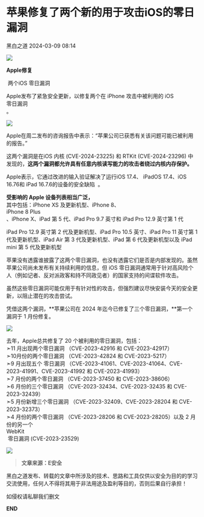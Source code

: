 #  苹果修复了两个新的用于攻击iOS的零日漏洞   
 黑白之道   2024-03-09 08:14  
  
![](https://mmbiz.qpic.cn/mmbiz_gif/3xxicXNlTXLicwgPqvK8QgwnCr09iaSllrsXJLMkThiaHibEntZKkJiaicEd4ibWQxyn3gtAWbyGqtHVb0qqsHFC9jW3oQ/640?wx_fmt=gif "")  
  
**Apple修复**  
  
  
 两个iOS 零日漏洞  
  
Apple发布了紧急安全更新，以修复两个在 iPhone 攻击中被利用的 iOS   
零日漏洞  
。  
  
  
![](https://mmbiz.qpic.cn/sz_mmbiz_png/QmbJGbR2j6xRk9wa4sSwwhSR2L8m7D0xbq7983VlMdLWgfxbPe99KCmAcVSmm9F2tqRLueibEe13j9Eryx561Cw/640?wx_fmt=png&from=appmsg&wxfrom=13 "")  
  
  
Apple在周二发布的咨询报告中表示：“苹果公司已获悉有关该问题可能已被利用的报告。”  
  
这两个漏洞是在iOS 内核 (CVE-2024-23225) 和 RTKit (CVE-2024-23296) 中发现的，**这两个漏洞都允许具有任意内核读写能力的攻击者绕过内核内存保护。**  
  
Apple表示，它通过改进的输入验证解决了运行iOS 17.4、 iPadOS 17.4、iOS 16.76和 iPad 16.7.6的设备的安全缺陷  。  
  
**受影响的 Apple 设备列表相当广泛，**  
其中包括：iPhone XS 及更新机型、iPhone 8、  
iPhone 8 Plus  
、iPhone X、iPad 第 5 代、iPad Pro 9.7 英寸和 iPad Pro 12.9 英寸第 1 代  
  
iPad Pro 12.9 英寸第 2 代及更新机型、iPad Pro 10.5 英寸、iPad Pro 11 英寸第 1 代及更新机型、iPad Air 第 3 代及更新机型、iPad 第 6 代及更新机型以及 iPad mini 第 5 代及更新机型  
  
苹果没有透露谁披露了这两个零日漏洞，也没有透露它们是否是内部发现的。虽然苹果公司尚未发布有关持续利用的信息，但 iOS 零日漏洞通常用于针对高风险个人（例如记者、反对派政客和持不同政见者）的国家支持的间谍软件攻击。  
  
虽然这些零日漏洞可能仅用于有针对性的攻击，但强烈建议尽快安装今天的安全更新，以阻止潜在的攻击尝试。  
  
凭借这两个漏洞，**苹果公司在 2024 年迄今已修复了三个零日漏洞，**第一个漏洞于 1 月份修复。  
  
  
  
![](https://mmbiz.qpic.cn/sz_mmbiz_png/QmbJGbR2j6xRk9wa4sSwwhSR2L8m7D0xoGL8qDZacDgem6CMPPDEpVNgrfWGqOhc6ZMMejW3m0Y9iaFbtwsO49w/640?wx_fmt=png&from=appmsg&wxfrom=5&wx_lazy=1&wx_co=1 "")  
  
去年，Apple总共修复了 20 个被利用的零日漏洞，包括：  
➣11 月出现两个零日漏洞 （CVE-2023-42916 和 CVE-2023-42917）  
➣10月份的两个零日漏洞 （CVE-2023-42824 和 CVE-2023-5217）  
➣9 月出现五个 零日漏洞 （CVE-2023-41061、CVE-2023-41064、CVE-2023-41991、CVE-2023-41992 和 CVE-2023-41993）  
➣7 月份的两个零日漏洞 （CVE-2023-37450 和 CVE-2023-38606）  
➣6 月份的三个零日漏洞 （CVE-2023-32434、CVE-2023-32435 和 CVE-2023-32439）  
➣5 月份新增三个零日漏洞 （CVE-2023-32409、CVE-2023-28204 和 CVE-2023-32373）  
➣4 月份的两个零日漏洞 （CVE-2023-28206 和 CVE-2023-28205）以及 2 月份的另一个   
WebKit  
 零日漏洞 (CVE-2023-23529)  
  
![](https://mmbiz.qpic.cn/sz_mmbiz_png/QmbJGbR2j6xRk9wa4sSwwhSR2L8m7D0xMvGpPQyUxlO7X3PZbiapNMZvM0BU7UFhasvHW7ibsb9tDbzeibM5UqyKQ/640?wx_fmt=png&from=appmsg&wxfrom=5&wx_lazy=1&wx_co=1 "")  
  
> **文章来源：E安全**  
  
  
  
黑白之道发布、转载的文章中所涉及的技术、思路和工具仅供以安全为目的的学习交流使用，任何人不得将其用于非法用途及盈利等目的，否则后果自行承担！  
  
如侵权请私聊我们删文  
  
  
**END**  
  
  
